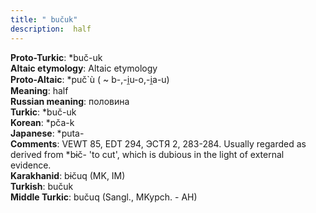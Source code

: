 ```yaml
---
title: " bučuk"
description:  half
---
```


<strong>Proto-Turkic</strong>:  *buč-uk<br>
<strong>Altaic etymology</strong>:  Altaic etymology<br>
<strong> Proto-Altaic</strong>:  *puč`ù ( ~ b-,-i̯u-o,-i̯a-u)<br>
<strong>Meaning</strong>:  half<br>
<strong>Russian meaning</strong>:  половина<br>
<strong>Turkic</strong>:  *buč-uk<br>
<strong>Korean</strong>:  *pča-k<br>
<strong>Japanese</strong>:  *puta-<br>
<strong>Comments</strong>:  VEWT 85, EDT 294, ЭСТЯ 2, 283-284. Usually regarded as derived from *bɨč- 'to cut', which is dubious in the light of external evidence.<br>
<strong>Karakhanid</strong>:  bɨčuq (MK, IM)<br>
<strong>Turkish</strong>:  bučuk<br>
<strong>Middle Turkic</strong>:  bučuq (Sangl., MKypch. - AH)<br>


